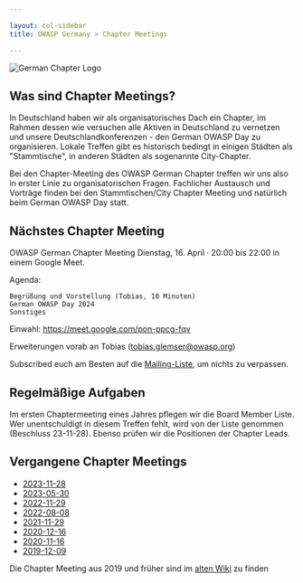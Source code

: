 ```yaml
---

layout: col-sidebar
title: OWASP Germany > Chapter Meetings

---
```


![German Chapter Logo](../assets/images/OWASP_German_Chapter_WHITE_PNG.png)

## Was sind Chapter Meetings?

In Deutschland haben wir als organisatorisches Dach ein Chapter, im Rahmen dessen wie versuchen alle Aktiven in Deutschland zu vernetzen und unsere Deutschlandkonferenzen - den German OWASP Day zu organisieren. Lokale Treffen gibt es historisch bedingt in einigen Städten als "Stammtische", in anderen Städten als sogenannte City-Chapter.

Bei den Chapter-Meeting des OWASP German Chapter treffen wir uns also in erster Linie zu organisatorischen Fragen. Fachlicher Austausch und Vorträge finden bei den Stammtischen/City Chapter Meeting und natürlich beim German OWASP Day statt.

## Nächstes Chapter Meeting

OWASP German Chapter Meeting Dienstag, 16. April · 20:00 bis 22:00 in einem Google Meet.

Agenda:

    Begrüßung und Vorstellung (Tobias, 10 Minuten)
    German OWASP Day 2024
    Sonstiges

Einwahl: https://meet.google.com/pon-ppcg-fqv

Erweiterungen vorab an Tobias (tobias.glemser@owasp.org)

Subscribed euch am Besten auf die [Mailing-Liste](https://groups.google.com/a/owasp.org/group/germany-chapter/), um nichts zu verpassen.

## Regelmäßige Aufgaben
Im ersten Chaptermeeting eines Jahres pflegen wir die Board Member Liste. Wer unentschuldigt in diesem Treffen fehlt, wird von der Liste genommen (Beschluss 23-11-28). Ebenso prüfen wir die Positionen der Chapter Leads.

## Vergangene Chapter Meetings

 * [2023-11-28](protocols/2023-11-28.pdf)
 * [2023-05-30](protocols/2023-05-30.pdf)
 * [2022-11-29](protocols/2022-11-29.pdf)
 * [2022-08-08](protocols/2022-08-08.pdf)
 * [2021-11-29](protocols/2021-11-29.pdf)
 * [2020-12-16](protocols/2020-12-16.pdf)
 * [2020-11-16](protocols/2020-11-16.pdf)
 * [2019-12-09](protocols/2019-12-09.pdf)

Die Chapter Meeting aus 2019 und früher sind im [alten Wiki](https://wiki.owasp.org/index.php/Germany/Chapter_Meetings) zu finden 
